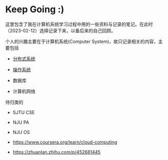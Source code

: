 # Keep Going :)

这里包含了我在计算机系统学习过程中用的一些资料与记录的笔记。在此时（2023-02-12）选择记录下来，以备后来的自己回顾。

个人的兴趣主要在于计算机系统(Computer System)，故只记录相关的内容，主要包括

- [分布式系统](DistributedSystem.md)

- [操作系统](OperatingSystem.md)
- 数据库
- 计算机网络

待归类的

- SJTU CSE
- NJU PA
- NJU OS
- https://www.coursera.org/learn/cloud-computing

- https://zhuanlan.zhihu.com/p/452681445